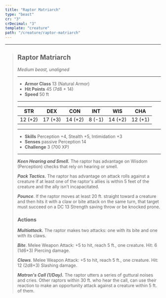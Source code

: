 ```yaml
---
title: "Raptor Matriarch"
type: "beast"
cr: "3"
crDecimal: "3"
template: "creature"
path: "/creature/raptor-matriarch"
---
```


___
>
> ## Raptor Matriarch
>*Medium beast, unaligned*
> ___
>
> - **Armor Class** 13 (Natural Armor)
> - **Hit Points** 45 (7d8 + 14)
> - **Speed** 50 ft
> ___
>
>|STR|DEX|CON|INT|WIS|CHA|
>|:---:|:---:|:---:|:---:|:---:|:---:|
>|12 (+2)|17 (+3)|14 (+2)|8 (-1)|14 (+2)|12 (+1)|
> ___
>
> - **Skills** Perception +4, Stealth +5, Intimidation +3
> - **Senses** passive Perception 14
> - **Challenge** 3 (700 XP)
> ___
>
> ***Keen Hearing and Smell.*** The raptor has advantage on Wisdom (Perception) checks that rely on hearing or smell.
>
> ***Pack Tactics.*** The raptor has advantage on attack rolls against a creature if at least one of the raptor's allies is within 5 feet of the creature and the ally isn't incapacitated.
>
> ***Pounce***. If the raptor moves at least 20 ft. straight toward a creature and then hits it with a claw or bite attack on the same turn, that target must succeed on a DC 13 Strength saving throw or be knocked prone.
>
> ### Actions
> ***Multiattack.*** The raptor makes two attacks: one with its bite and one with its claws.
>
> ***Bite***. Melee Weapon Attack: +5 to hit, reach 5 ft., one creature. Hit: 6 (1d6+3) Piercing damage.
>
> ***Claws***. Melee Weapon Attack: +5 to hit, reach 5 ft., one creature. Hit: 12 (2d8+3) Slashing damage.
>
> ***Matron's Call (1/Day).*** The raptor utters a series of guttural noises and cries. Other raptors within 30 ft. who hear the call, can use their reaction to make an opportunity attack against a creature within 5 ft. of them.
